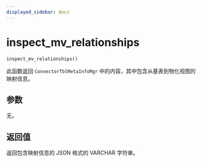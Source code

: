 ```yaml
---
displayed_sidebar: docs
---
```


# inspect_mv_relationships

`inspect_mv_relationships()`

此函数返回 `ConnectorTblMetaInfoMgr` 中的内容，其中包含从基表到物化视图的映射信息。

## 参数

无。

## 返回值

返回包含映射信息的 JSON 格式的 VARCHAR 字符串。

